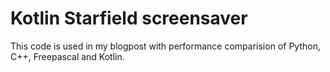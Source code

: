 # Kotlin Starfield screensaver 

This code is used in my blogpost with performance comparision of Python, C++, Freepascal and Kotlin.
